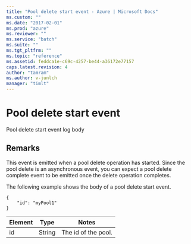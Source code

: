 ```yaml
---
title: "Pool delete start event - Azure | Microsoft Docs"
ms.custom: ""
ms.date: "2017-02-01"
ms.prod: "azure"
ms.reviewer: ""
ms.service: "batch"
ms.suite: ""
ms.tgt_pltfrm: ""
ms.topic: "reference"
ms.assetid: feddca1e-c69c-4257-be44-a36172e77157
caps.latest.revision: 4
author: "tamram"
ms.author: v-junlch
manager: "timlt"
---
```

# Pool delete start event
Pool delete start event log body

## Remarks
 This event is emitted when a pool delete operation has started. Since the pool delete is an asynchronous event, you can expect a pool delete complete event to be emitted once the delete operation completes.

 The following example shows the body of a pool delete start event.

```
{
	"id": "myPool1"
}
```

|Element|Type|Notes|
|-------------|----------|-----------|
|id|String|The id of the pool.|
